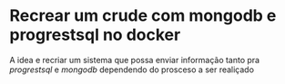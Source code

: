 # Recrear um crude com mongodb e progrestsql no docker

A idea e recriar um sistema que possa enviar informação tanto pra  *progrestsql* e *mongodb*  dependendo do prosceso a ser realiçado 
